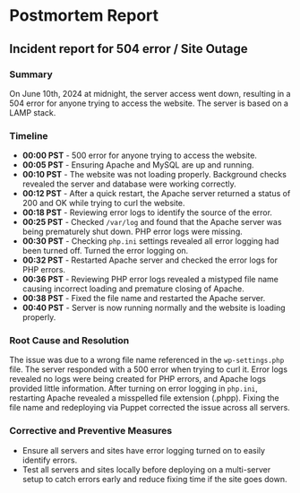 
# Postmortem Report

## Incident report for 504 error / Site Outage

### Summary

On June 10th, 2024 at midnight, the server access went down, resulting in a 504 error for anyone trying to access the website. The server is based on a LAMP stack.

### Timeline

- **00:00 PST** - 500 error for anyone trying to access the website.
- **00:05 PST** - Ensuring Apache and MySQL are up and running.
- **00:10 PST** - The website was not loading properly. Background checks revealed the server and database were working correctly.
- **00:12 PST** - After a quick restart, the Apache server returned a status of 200 and OK while trying to curl the website.
- **00:18 PST** - Reviewing error logs to identify the source of the error.
- **00:25 PST** - Checked `/var/log` and found that the Apache server was being prematurely shut down. PHP error logs were missing.
- **00:30 PST** - Checking `php.ini` settings revealed all error logging had been turned off. Turned the error logging on.
- **00:32 PST** - Restarted Apache server and checked the error logs for PHP errors.
- **00:36 PST** - Reviewing PHP error logs revealed a mistyped file name causing incorrect loading and premature closing of Apache.
- **00:38 PST** - Fixed the file name and restarted the Apache server.
- **00:40 PST** - Server is now running normally and the website is loading properly.

### Root Cause and Resolution

The issue was due to a wrong file name referenced in the `wp-settings.php` file. The server responded with a 500 error when trying to curl it. Error logs revealed no logs were being created for PHP errors, and Apache logs provided little information. After turning on error logging in `php.ini`, restarting Apache revealed a misspelled file extension (.phpp). Fixing the file name and redeploying via Puppet corrected the issue across all servers.

### Corrective and Preventive Measures

- Ensure all servers and sites have error logging turned on to easily identify errors.
- Test all servers and sites locally before deploying on a multi-server setup to catch errors early and reduce fixing time if the site goes down.


